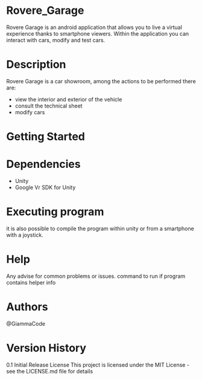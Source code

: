 # Rovere_Garage
Rovere Garage is an android application that allows you to live a virtual experience thanks to smartphone viewers.
Within the application you can interact with cars, modify and test cars.

# Description
Rovere Garage is a car showroom, among the actions to be performed there are:
- view the interior and exterior of the vehicle
- consult the technical sheet
- modify cars

# Getting Started
# Dependencies
- Unity
- Google Vr SDK for Unity

# Executing program
it is also possible to compile the program within unity or from a smartphone with a joystick.

# Help
Any advise for common problems or issues.
command to run if program contains helper info

# Authors
@GiammaCode

# Version History
0.1
Initial Release
License
This project is licensed under the MIT License - see the LICENSE.md file for details

